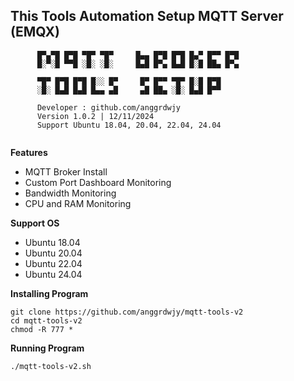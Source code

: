 ## This Tools Automation Setup MQTT Server (EMQX)

```
      █▀▄▀█ █▀█ ▀█▀ ▀█▀     █▄▄ █▀█ █▀█ █▄▀ █▀▀ █▀█     
      █░▀░█ ▀▀█ ░█░ ░█░     █▄█ █▀▄ █▄█ █░█ ██▄ █▀▄     
                                                        
      ▀█▀ █▀█ █▀█ █░░ █▀     █▀ █▀▀ ▀█▀ █░█ █▀█         
      ░█░ █▄█ █▄█ █▄▄ ▄█     ▄█ ██▄ ░█░ █▄█ █▀▀         
                                                        
      Developer : github.com/anggrdwjy                  
      Version 1.0.2 | 12/11/2024                        
      Support Ubuntu 18.04, 20.04, 22.04, 24.04         
                                                       
```

**Features**
* MQTT Broker Install
* Custom Port Dashboard Monitoring
* Bandwidth Monitoring
* CPU and RAM Monitoring

**Support OS**
* Ubuntu 18.04
* Ubuntu 20.04
* Ubuntu 22.04
* Ubuntu 24.04

**Installing Program**
```
git clone https://github.com/anggrdwjy/mqtt-tools-v2
cd mqtt-tools-v2
chmod -R 777 *
```

**Running Program**
```
./mqtt-tools-v2.sh
```
